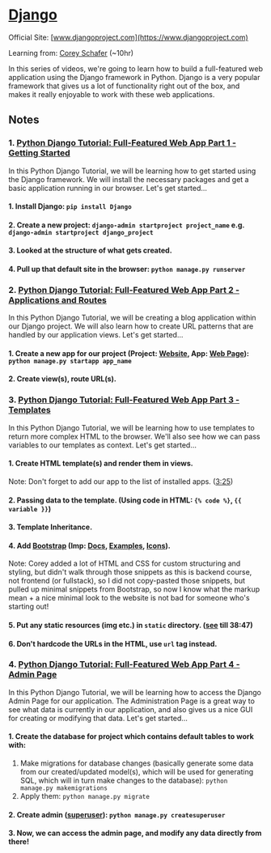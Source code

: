 # [Django](https://en.wikipedia.org/wiki/Django_(web_framework))

Official Site: [www.djangoproject.com](https://www.djangoproject.com)

Learning from: [Corey Schafer](https://youtube.com/playlist?list=PL-osiE80TeTtoQCKZ03TU5fNfx2UY6U4p) (~10hr)

In this series of videos, we're going to learn how to build a full-featured web application using the Django framework in Python.
Django is a very popular framework that gives us a lot of functionality right out of the box, and makes it really enjoyable to work with these web applications.

## Notes

### 1. [Python Django Tutorial: Full-Featured Web App Part 1 - Getting Started](https://www.youtube.com/watch?v=UmljXZIypDc&list=PL-osiE80TeTtoQCKZ03TU5fNfx2UY6U4p&ab_channel=CoreySchafer)

In this Python Django Tutorial, we will be learning how to get started using the Django framework. We will install the necessary packages and get a basic application running in our browser. Let's get started...

#### 1. Install Django: `pip install Django`
#### 2. Create a new project: `django-admin startproject project_name` e.g. `django-admin startproject django_project`
#### 3. Looked at the structure of what gets created.
#### 4. Pull up that default site in the browser: `python manage.py runserver`

### 2. [Python Django Tutorial: Full-Featured Web App Part 2 - Applications and Routes](https://www.youtube.com/watch?v=a48xeeo5Vnk&list=PL-osiE80TeTtoQCKZ03TU5fNfx2UY6U4p&index=2&ab_channel=CoreySchafer)

In this Python Django Tutorial, we will be creating a blog application within our Django project. We will also learn how to create URL patterns that are handled by our application views. Let's get started...

#### 1. Create a new app for our project (Project: [Website](https://en.wikipedia.org/wiki/Website), App: [Web Page](https://en.wikipedia.org/wiki/Web_page)): `python manage.py startapp app_name`
#### 2. Create view(s), route URL(s).

### 3. [Python Django Tutorial: Full-Featured Web App Part 3 - Templates](https://www.youtube.com/watch?v=qDwdMDQ8oX4&list=PL-osiE80TeTtoQCKZ03TU5fNfx2UY6U4p&index=3&ab_channel=CoreySchafer)

In this Python Django Tutorial, we will be learning how to use templates to return more complex HTML to the browser. We'll also see how we can pass variables to our templates as context. Let's get started...

#### 1. Create HTML template(s) and render them in views.
   Note: Don't forget to add our app to the list of installed apps. ([3:25](https://www.youtube.com/watch?v=qDwdMDQ8oX4&list=PL-osiE80TeTtoQCKZ03TU5fNfx2UY6U4p&index=3&ab_channel=CoreySchafer&t=206))
#### 2. Passing data to the template. (Using code in HTML: `{% code %}`, `{{ variable }}`)
#### 3. Template Inheritance.
#### 4. Add [Bootstrap](https://getbootstrap.com) (**Imp**: [Docs](https://getbootstrap.com/docs), [Examples](https://getbootstrap.com/examples), [Icons](https://icons.getbootstrap.com)).
   Note: Corey added a lot of HTML and CSS for custom structuring and styling, but didn't walk through those
   snippets as this is backend course, not frontend (or fullstack), so I did not copy-pasted those snippets, but
   pulled up minimal snippets from Bootstrap, so now I know what the markup mean + a nice minimal look to the website
   is not bad for someone who's starting out!
#### 5. Put any static resources (img etc.) in `static` directory. ([see](https://www.youtube.com/watch?v=qDwdMDQ8oX4&list=PL-osiE80TeTtoQCKZ03TU5fNfx2UY6U4p&index=3&ab_channel=CoreySchafer&t=2079) till 38:47)
#### 6. Don't hardcode the URLs in the HTML, use `url` tag instead.

### 4. [Python Django Tutorial: Full-Featured Web App Part 4 - Admin Page](https://www.youtube.com/watch?v=1PkNiYlkkjo&list=PL-osiE80TeTtoQCKZ03TU5fNfx2UY6U4p&index=4&ab_channel=CoreySchafer)

In this Python Django Tutorial, we will be learning how to access the Django Admin Page for our application. The Administration Page is a great way to see what data is currently in our application, and also gives us a nice GUI for creating or modifying that data. Let's get started...

#### 1. Create the database for project which contains default tables to work with:
   1. Make migrations for database changes (basically generate some data from our created/updated model(s), which will be used for generating SQL, which will in turn make changes to the database): `python manage.py makemigrations`
   2. Apply them: `python manage.py migrate`
#### 2. Create admin ([superuser](https://en.wikipedia.org/wiki/Superuser)): `python manage.py createsuperuser`
#### 3. Now, we can access the admin page, and modify any data directly from there!
